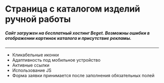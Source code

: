 # Страница с каталогом изделий ручной работы
##### Сайт загружен на бесплатный хостинг Beget. Возможны ошибки в отображении картинок каталога и присутствие рекламы.
---
- Кликабельные иконки
- Адаптивность под мобильное устройство
- Активные ссылки
- Использование JS
- Форма заявки принимается после заполнения обязательных полей
